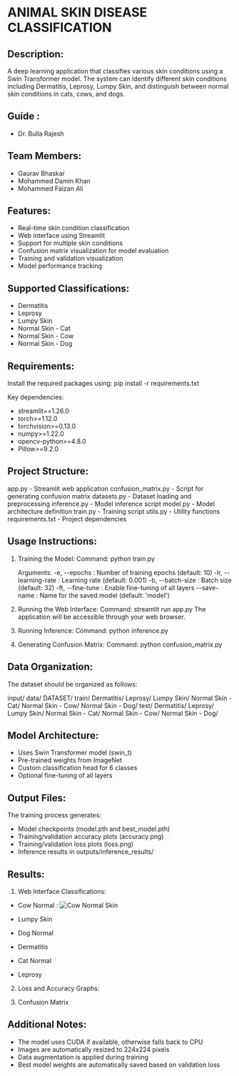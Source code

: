 ANIMAL SKIN DISEASE CLASSIFICATION
==================================

Description:
------------
A deep learning application that classifies various skin conditions using a Swin Transformer model. The system can identify different skin conditions including Dermatitis, Leprosy, Lumpy Skin, and distinguish between normal skin conditions in cats, cows, and dogs.

Guide :
--------
* Dr. Bulla Rajesh

Team Members:
-------------
* Gaurav Bhaskar 
* Mohammed Damin Khan 
* Mohammed Faizan Ali 


Features:
---------
* Real-time skin condition classification
* Web interface using Streamlit
* Support for multiple skin conditions
* Confusion matrix visualization for model evaluation
* Training and validation visualization
* Model performance tracking

Supported Classifications:
--------------------------
* Dermatitis
* Leprosy
* Lumpy Skin
* Normal Skin - Cat
* Normal Skin - Cow
* Normal Skin - Dog

Requirements:
-------------
Install the required packages using:
pip install -r requirements.txt

Key dependencies:
* streamlit==1.26.0
* torch>=1.12.0
* torchvision>=0.13.0
* numpy>=1.22.0
* opencv-python>=4.8.0
* Pillow>=9.2.0

Project Structure:
-----------------
app.py                   - Streamlit web application
confusion_matrix.py      - Script for generating confusion matrix
datasets.py              - Dataset loading and preprocessing
inference.py             - Model inference script
model.py                 - Model architecture definition
train.py                 - Training script
utils.py                 - Utility functions
requirements.txt         - Project dependencies

Usage Instructions:
------------------

1. Training the Model:
   Command: python train.py 

   Arguments:
   -e, --epochs         : Number of training epochs (default: 10)
   -lr, --learning-rate : Learning rate (default: 0.001)
   -b, --batch-size     : Batch size (default: 32)
   -ft, --fine-tune     : Enable fine-tuning of all layers
   --save-name          : Name for the saved model (default: 'model')

2. Running the Web Interface:
   Command: streamlit run app.py
   The application will be accessible through your web browser.

3. Running Inference:
   Command: python inference.py 

4. Generating Confusion Matrix:
   Command: python confusion_matrix.py

Data Organization:
-----------------
The dataset should be organized as follows:

input/
    data/
        DATASET/
            train/
                Dermatitis/
                Leprosy/
                Lumpy Skin/
                Normal Skin - Cat/
                Normal Skin - Cow/
                Normal Skin - Dog/
            test/
                Dermatitis/
                Leprosy/
                Lumpy Skin/
                Normal Skin - Cat/
                Normal Skin - Cow/
                Normal Skin - Dog/

Model Architecture:
------------------
* Uses Swin Transformer model (swin_t)
* Pre-trained weights from ImageNet
* Custom classification head for 6 classes
* Optional fine-tuning of all layers

Output Files:
------------
The training process generates:
* Model checkpoints (model.pth and best_model.pth)
* Training/validation accuracy plots (accuracy.png)
* Training/validation loss plots (loss.png)
* Inference results in outputs/inference_results/

Results:
--------

1. Web Interface Classifications:

* Cow Normal : ![Cow Normal Skin](Images/Cow-normal-skin)

* Lumpy Skin

* Dog Normal 

* Dermatitis

* Cat Normal 

* Leprosy

2. Loss and Accuracy Graphs:

3. Confusion Matrix



Additional Notes:
----------------
* The model uses CUDA if available, otherwise falls back to CPU
* Images are automatically resized to 224x224 pixels
* Data augmentation is applied during training
* Best model weights are automatically saved based on validation loss




